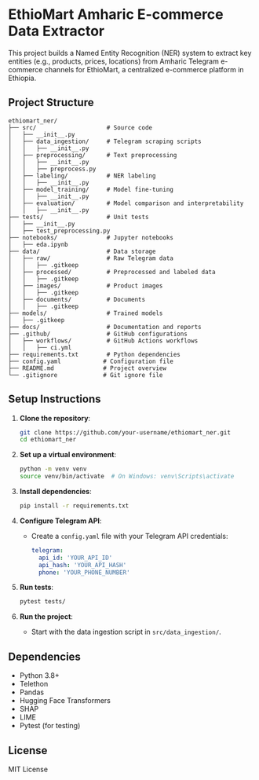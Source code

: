 # EthioMart Amharic E-commerce Data Extractor

This project builds a Named Entity Recognition (NER) system to extract key entities (e.g., products, prices, locations) from Amharic Telegram e-commerce channels for EthioMart, a centralized e-commerce platform in Ethiopia.

## Project Structure
```
ethiomart_ner/
├── src/                    # Source code
│   ├── __init__.py
│   ├── data_ingestion/     # Telegram scraping scripts
│   │   ├── __init__.py
│   ├── preprocessing/      # Text preprocessing
│   │   ├── __init__.py
│   │   ├── preprocess.py
│   ├── labeling/           # NER labeling
│   │   ├── __init__.py
│   ├── model_training/     # Model fine-tuning
│   │   ├── __init__.py
│   ├── evaluation/         # Model comparison and interpretability
│   │   ├── __init__.py
├── tests/                  # Unit tests
│   ├── __init__.py
│   ├── test_preprocessing.py
├── notebooks/              # Jupyter notebooks
│   ├── eda.ipynb
├── data/                   # Data storage
│   ├── raw/                # Raw Telegram data
│   │   ├── .gitkeep
│   ├── processed/          # Preprocessed and labeled data
│   │   ├── .gitkeep
│   ├── images/             # Product images
│   │   ├── .gitkeep
│   ├── documents/          # Documents
│   │   ├── .gitkeep
├── models/                 # Trained models
│   ├── .gitkeep
├── docs/                   # Documentation and reports
├── .github/                # GitHub configurations
│   ├── workflows/          # GitHub Actions workflows
│   │   ├── ci.yml
├── requirements.txt        # Python dependencies
├── config.yaml            # Configuration file
├── README.md              # Project overview
└── .gitignore             # Git ignore file
```

## Setup Instructions
1. **Clone the repository**:
   ```bash
   git clone https://github.com/your-username/ethiomart_ner.git
   cd ethiomart_ner
   ```

2. **Set up a virtual environment**:
   ```bash
   python -m venv venv
   source venv/bin/activate  # On Windows: venv\Scripts\activate
   ```

3. **Install dependencies**:
   ```bash
   pip install -r requirements.txt
   ```

4. **Configure Telegram API**:
   - Create a `config.yaml` file with your Telegram API credentials:
     ```yaml
     telegram:
       api_id: 'YOUR_API_ID'
       api_hash: 'YOUR_API_HASH'
       phone: 'YOUR_PHONE_NUMBER'
     ```

5. **Run tests**:
   ```bash
   pytest tests/
   ```

6. **Run the project**:
   - Start with the data ingestion script in `src/data_ingestion/`.

## Dependencies
- Python 3.8+
- Telethon
- Pandas
- Hugging Face Transformers
- SHAP
- LIME
- Pytest (for testing)

## License
MIT License